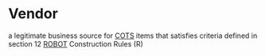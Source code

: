 # Vendor

a legitimate business source for [COTS](!!) items that satisfies criteria
defined in section 12 [ROBOT](!!) Construction Rules (R)
